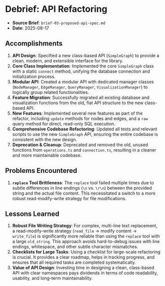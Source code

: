 # Debrief: API Refactoring

- **Source Brief**: `brief-03-proposed-api-spec.md`
- **Date**: 2025-08-17

## Accomplishments

1. **API Design**: Specified a new class-based API (`SimpleGraph`) to provide a clean, modern, and extensible interface for the library.
2. **Core Class Implementation**: Implemented the core `SimpleGraph` class with a static `connect` method, unifying the database connection and initialization process.
3. **Modular API**: Created a modular API with dedicated manager classes (`NodeManager`, `EdgeManager`, `QueryManager`, `VisualizationManager`) to logically group related functionalities.
4. **Feature Migration**: Successfully migrated all existing database and visualization functions from the old, flat API structure to the new class-based API.
5. **New Features**: Implemented several new features as part of the refactor, including `update` methods for nodes and edges, and a `raw` query method for direct, read-only SQL execution.
6. **Comprehensive Codebase Refactoring**: Updated all tests and relevant scripts to use the new `SimpleGraph` API, ensuring the entire codebase is consistent with the new design.
7. **Deprecation & Cleanup**: Deprecated and removed the old, unused functions from `operations.ts` and `connection.ts`, resulting in a cleaner and more maintainable codebase.

## Problems Encountered

1. **`replace` Tool Brittleness**: The `replace` tool failed multiple times due to subtle differences in line endings (`\n` vs. `\r\n`) between the provided string and the actual file content. This necessitated a switch to a more robust read-modify-write strategy for file modifications.

## Lessons Learned

1. **Robust File Writing Strategy**: For complex, multi-line text replacement, a read-modify-write strategy (`read_file` -> modify content -> `write_file`) is significantly more reliable than using the `replace` tool with a large `old_string`. This approach avoids hard-to-debug issues with line endings, whitespace, and other subtle character mismatches.
2. **Checklists for Large Tasks**: Using a checklist for large-scale refactoring is crucial. It provides a clear roadmap, helps in tracking progress, and ensures that all required tasks are completed systematically.
3. **Value of API Design**: Investing time in designing a clean, class-based API with clear namespaces pays dividends in terms of code readability, usability, and long-term maintainability.
